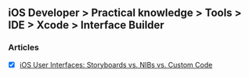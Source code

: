 ## iOS Developer > Practical knowledge > Tools > IDE > Xcode > Interface Builder

### Articles
- [x] [iOS User Interfaces: Storyboards vs. NIBs vs. Custom Code](https://www.toptal.com/ios/ios-user-interfaces-storyboards-vs-nibs-vs-custom-code)


